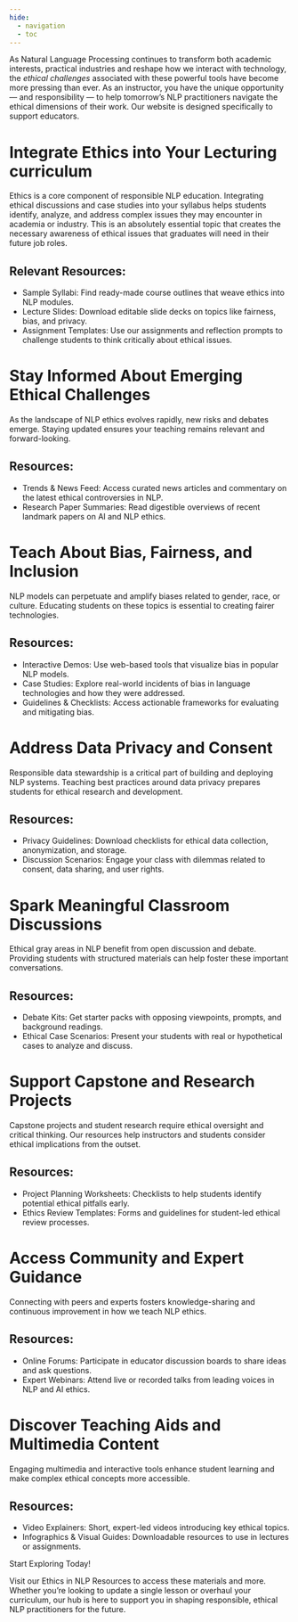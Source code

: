 ```yaml
---
hide:
  - navigation
  - toc
---
```


As Natural Language Processing continues to transform both academic interests, practical industries and reshape how we interact with technology, the *ethical challenges* associated with these powerful tools have become more pressing than ever. As an instructor, you have the unique opportunity — and responsibility — to help tomorrow’s NLP practitioners navigate the ethical dimensions of their work. Our website is designed specifically to support educators.

# Integrate Ethics into Your Lecturing curriculum

Ethics is a core component of responsible NLP education. Integrating ethical discussions and case studies into your syllabus helps students identify, analyze, and address complex issues they may encounter in academia or industry.  This is an absolutely essential topic that creates the necessary awareness of ethical issues that graduates will need in their future job roles. 

## Relevant Resources:

* Sample Syllabi: Find ready-made course outlines that weave ethics into NLP modules.
* Lecture Slides: Download editable slide decks on topics like fairness, bias, and privacy.
* Assignment Templates: Use our assignments and reflection prompts to challenge students to think critically about ethical issues.

# Stay Informed About Emerging Ethical Challenges

As the landscape of NLP ethics evolves rapidly, new risks and debates emerge. Staying updated ensures your teaching remains relevant and forward-looking.

## Resources:

* Trends & News Feed: Access curated news articles and commentary on the latest ethical controversies in NLP.
* Research Paper Summaries: Read digestible overviews of recent landmark papers on AI and NLP ethics.

# Teach About Bias, Fairness, and Inclusion

NLP models can perpetuate and amplify biases related to gender, race, or culture. Educating students on these topics is essential to creating fairer technologies.

## Resources:

* Interactive Demos: Use web-based tools that visualize bias in popular NLP models.
* Case Studies: Explore real-world incidents of bias in language technologies and how they were addressed.
* Guidelines & Checklists: Access actionable frameworks for evaluating and mitigating bias.

# Address Data Privacy and Consent

Responsible data stewardship is a critical part of building and deploying NLP systems. Teaching best practices around data privacy prepares students for ethical research and development.

## Resources:

* Privacy Guidelines: Download checklists for ethical data collection, anonymization, and storage.
* Discussion Scenarios: Engage your class with dilemmas related to consent, data sharing, and user rights.

# Spark Meaningful Classroom Discussions

Ethical gray areas in NLP benefit from open discussion and debate. Providing students with structured materials can help foster these important conversations.

## Resources:

* Debate Kits: Get starter packs with opposing viewpoints, prompts, and background readings.
* Ethical Case Scenarios: Present your students with real or hypothetical cases to analyze and discuss.

# Support Capstone and Research Projects

Capstone projects and student research require ethical oversight and critical thinking. Our resources help instructors and students consider ethical implications from the outset.

## Resources:

* Project Planning Worksheets: Checklists to help students identify potential ethical pitfalls early.
* Ethics Review Templates: Forms and guidelines for student-led ethical review processes.

# Access Community and Expert Guidance

Connecting with peers and experts fosters knowledge-sharing and continuous improvement in how we teach NLP ethics.

## Resources:

* Online Forums: Participate in educator discussion boards to share ideas and ask questions.
* Expert Webinars: Attend live or recorded talks from leading voices in NLP and AI ethics.

# Discover Teaching Aids and Multimedia Content

Engaging multimedia and interactive tools enhance student learning and make complex ethical concepts more accessible.

## Resources:

* Video Explainers: Short, expert-led videos introducing key ethical topics.
* Infographics & Visual Guides: Downloadable resources to use in lectures or assignments.

Start Exploring Today!

Visit our Ethics in NLP Resources to access these materials and more. Whether you’re looking to update a single lesson or overhaul your curriculum, our hub is here to support you in shaping responsible, ethical NLP practitioners for the future.
